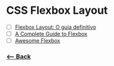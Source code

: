 # CSS Flexbox Layout

- [ ] [Flexbox Layout: O guia definitivo](https://www.youtube.com/watch?v=qBxGXb4iTQw&t=1830s)
- [ ] [A Complete Guide to Flexbox](https://css-tricks.com/snippets/css/a-guide-to-flexbox/)
- [ ] [Awesome Flexbox](https://github.com/afonsopacifer/awesome-flexbox)

### [<-- Back](https://github.com/simoneas02/crazy-learning/)
